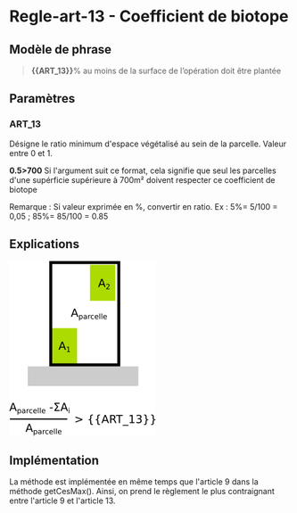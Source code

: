 #  Regle-art-13 - Coefficient de biotope

## Modèle de phrase

> **{{ART_13}}**% au moins de la surface de l’opération doit être plantée

## Paramètres

### ART_13

Désigne le ratio minimum d'espace végétalisé au sein de la parcelle. Valeur entre 0 et 1.

**0.5>700** Si l'argument suit ce format, cela signifie que seul les parcelles d'une supérficie supérieure à 700m² doivent respecter ce coefficient de biotope 

Remarque : Si valeur exprimée en %, convertir en ratio. Ex : 5%= 5/100 = 0,05 ; 85%= 85/100 = 0.85

## Explications

![Image montrant la contrainte de hauteur maximale d'un bâtiment](img/rule-art-013.png)

## Implémentation

La méthode est implémentée en même temps que l'article 9 dans la méthode getCesMax(). Ainsi, on prend le règlement le plus contraignant entre l'article 9 et l'article 13.
